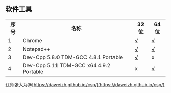 ## 软件工具

<table>
  <tr><th>序号</th><th>名称</th><th>32位</th><th>64位</th></tr>
  <tr>
    <td>1</td>
    <td style="text-align:left;">Chrome</td>
    <td><a href='ChromeStandaloneSetup.exe' target='_blank'>√</a></td>
    <td><a href='ChromeStandaloneSetup64.exe' target='_blank'>√</a></td>
  </tr>
  <tr>
    <td>2</td>
    <td style="text-align:left;">Notepad++</td>
    <td><a href='npp.7.8.bin.zip' target='_blank'>√</a></td>
    <td><a href='npp.7.8.bin.x64.zip' target='_blank'>√</a></td>
  </tr>
  <tr>
    <td>3</td>
    <td style="text-align:left;">Dev-Cpp 5.8.0 TDM-GCC 4.8.1 Portable</td>
    <td><a href='Dev-Cpp-5.8.0-TDM-GCC-4.8.1-Portable.7z' target='_blank'>√</a></td>
    <td>x</td>
  </tr>
  <tr>
    <td>4</td>
    <td style="text-align:left;">Dev-Cpp 5.11 TDM-GCC x64 4.9.2 Portable</td>
    <td>x</td>
    <td><a href='Dev-Cpp-5.11-TDM-GCC-x64-4.9.2-Portable.7z' target='_blank'>√</a></td>
  </tr>
</table>

辽师张大为@[https://daweizh.github.io/csp/](https://daweizh.github.io/csp/)
